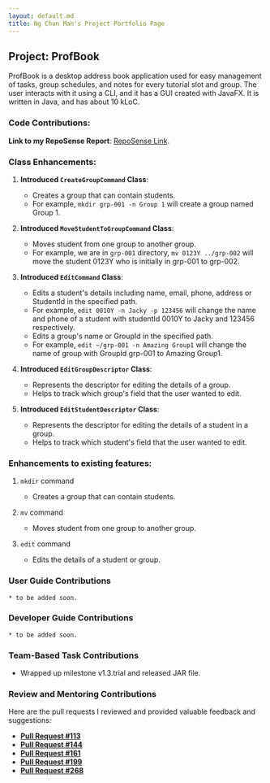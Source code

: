 ```yaml
---
layout: default.md
title: Ng Chun Man's Project Portfolio Page
---
```


## Project: ProfBook

ProfBook is a desktop address book application used for easy management of tasks, group schedules, and notes for every tutorial slot and group. The user interacts with it using a CLI, and it has a GUI created with JavaFX. It is written in Java, and has about 10 kLoC.

### Code Contributions:

**Link to my RepoSense Report**: [RepoSense Link](https://nus-cs2103-ay2324s1.github.io/tp-dashboard/?search=NgChunMan&breakdown=false&sort=groupTitle%20dsc&sortWithin=title&since=2023-09-22&timeframe=commit&mergegroup=&groupSelect=groupByRepos).

### Class Enhancements:

1. **Introduced `CreateGroupCommand` Class**:
   - Creates a group that can contain students.
   - For example, `mkdir grp-001 -n Group 1` will create a group named Group 1.


2. **Introduced `MoveStudentToGroupCommand` Class**:
   - Moves student from one group to another group.
   - For example, we are in `grp-001` directory, `mv 0123Y ../grp-002` will move the student 0123Y who is initially in grp-001 to grp-002.


3. **Introduced `EditCommand` Class**:
   - Edits a student's details including name, email, phone, address or StudentId in the specified path.
   - For example, `edit 0010Y -n Jacky -p 123456` will change the name and phone of a student with studentId 0010Y to Jacky and 123456 respectively.
   - Edits a group's name or GroupId in the specified path.
   - For example, `edit ~/grp-001 -n Amazing Group1` will change the name of group with GroupId grp-001 to Amazing Group1.


4. **Introduced `EditGroupDescriptor` Class**:
   - Represents the descriptor for editing the details of a group.
   - Helps to track which group's field that the user wanted to edit.


5. **Introduced `EditStudentDescriptor` Class**:
   - Represents the descriptor for editing the details of a student in a group.
   - Helps to track which student's field that the user wanted to edit.


### Enhancements to existing features:
1. `mkdir` command
   * Creates a group that can contain students.


2. `mv` command
   * Moves student from one group to another group.


2. `edit` command
   * Edits the details of a student or group.

### User Guide Contributions
    * to be added soon.

### Developer Guide Contributions
    * to be added soon.

### Team-Based Task Contributions

- Wrapped up milestone v1.3.trial and released JAR file.

### Review and Mentoring Contributions

Here are the pull requests I reviewed and provided valuable feedback and suggestions:
- **[Pull Request #113](https://github.com/AY2324S1-CS2103T-W15-2/tp/pull/113)**
- **[Pull Request #144](https://github.com/AY2324S1-CS2103T-W15-2/tp/pull/144)**
- **[Pull Request #161](https://github.com/AY2324S1-CS2103T-W15-2/tp/pull/161)**
- **[Pull Request #199](https://github.com/AY2324S1-CS2103T-W15-2/tp/pull/199)**
- **[Pull Request #268](https://github.com/AY2324S1-CS2103T-W15-2/tp/pull/268)**


